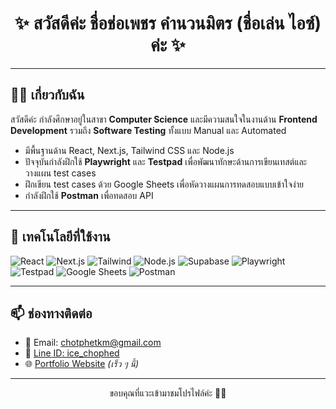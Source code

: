 <h1 align="center">✨ สวัสดีค่ะ ชื่อช่อเพชร คำนวนมิตร (ชื่อเล่น ไอซ์) ค่ะ ✨</h1>

---

## 👩‍💻 เกี่ยวกับฉัน

สวัสดีค่ะ  กำลังศึกษาอยู่ในสาขา **Computer Science** และมีความสนใจในงานด้าน **Frontend Development** รวมถึง **Software Testing** ทั้งแบบ Manual และ Automated

- มีพื้นฐานด้าน React, Next.js, Tailwind CSS และ Node.js  
- ปัจจุบันกำลังฝึกใช้ **Playwright** และ **Testpad** เพื่อพัฒนาทักษะด้านการเขียนเทสต์และวางแผน test cases  
- ฝึกเขียน test cases ด้วย Google Sheets เพื่อหัดวางแผนการทดสอบแบบเข้าใจง่าย  
- กำลังฝึกใช้ **Postman** เพื่อทดสอบ API  

---

## 🔧 เทคโนโลยีที่ใช้งาน

![React](https://img.shields.io/badge/-React-61DAFB?style=flat&logo=react&logoColor=black)
![Next.js](https://img.shields.io/badge/-Next.js-000000?style=flat&logo=nextdotjs)
![Tailwind](https://img.shields.io/badge/-TailwindCSS-38B2AC?style=flat&logo=tailwind-css&logoColor=white)
![Node.js](https://img.shields.io/badge/-Node.js-339933?style=flat&logo=node.js&logoColor=white)
![Supabase](https://img.shields.io/badge/-Supabase-3ECF8E?style=flat&logo=supabase&logoColor=white)
![Playwright](https://img.shields.io/badge/-Playwright-2C2C2C?style=flat&logo=playwright&logoColor=green)
![Testpad](https://img.shields.io/badge/-Testpad-FBB8E0?style=flat&logo=checkmarx&logoColor=white)
![Google Sheets](https://img.shields.io/badge/-Google%20Sheets-34A853?style=flat&logo=googlesheets&logoColor=white)
![Postman](https://img.shields.io/badge/-Postman-FF6C37?style=flat&logo=postman&logoColor=white)

---

## 📫 ช่องทางติดต่อ

- 📧 Email: chotphetkm@gmail.com  
- 💬 [Line ID: ice_chophed](https://line.me/ti/p/~ice_chophed)
- 🌐 [Portfolio Website](https://your-website.com) *(เร็ว ๆ นี้)*

---

<p align="center">ขอบคุณที่แวะเข้ามาชมโปรไฟล์ค่ะ 🙇‍♀️</p>
